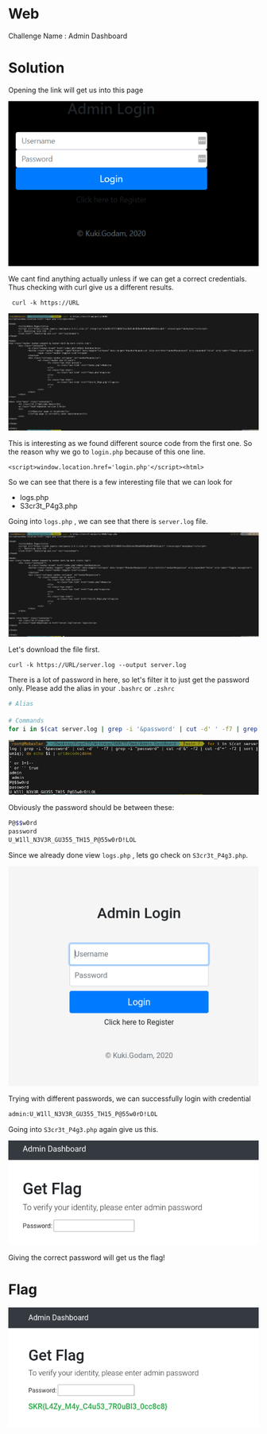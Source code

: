 # Web

Challenge Name : Admin Dashboard

# Solution

Opening the link will get us into this page

![](https://github.com/H0j3n/EzpzCTF/blob/main/src/Pasted%20image%2020210609235328.png)

We cant find anything actually unless if we can get a correct credentials. Thus checking with curl give us a different results.

```code
 curl -k https://URL
```

![](https://github.com/H0j3n/EzpzCTF/blob/main/src/Pasted%20image%2020210609235952.png)

This is interesting as we found different source code from the first one. So the reason why we go to `login.php` because of this one line.

```code
<script>window.location.href='login.php'</script><html>
```

So we can see that there is a few interesting file that we can look for 
- logs.php
- S3cr3t_P4g3.php

Going into `logs.php` , we can see that there is `server.log` file.

![](https://github.com/H0j3n/EzpzCTF/blob/main/src/Pasted%20image%2020210610000254.png)

Let's download the file first.

```code
curl -k https://URL/server.log --output server.log
```

There is a lot of password in here, so let's filter it to just get the password only. Please add the alias in your `.bashrc` or `.zshrc`
```bash
# Alias

# Commands
for i in $(cat server.log | grep -i '&password' | cut -d' ' -f7 | grep -i "password" | cut -d'&' -f2 | cut -d'=' -f2 | sort | uniq); do echo $i | urldecode;done
```

![](https://github.com/H0j3n/EzpzCTF/blob/main/src/Pasted%20image%2020210610001314.png)

Obviously the password should be between these:
```bash
P@$$w0rd
password
U_W1ll_N3V3R_GU355_TH15_P@55w0rD!LOL
```

Since we already done view `logs.php` , lets go check on `S3cr3t_P4g3.php`. 

![](https://github.com/H0j3n/EzpzCTF/blob/main/src/Pasted%20image%2020210610001515.png)

Trying with different passwords, we can successfully login with credential

```bash
admin:U_W1ll_N3V3R_GU355_TH15_P@55w0rD!LOL
```

Going into `S3cr3t_P4g3.php` again give us this.  

![](https://github.com/H0j3n/EzpzCTF/blob/main/src/Pasted%20image%2020210610001702.png)

Giving the correct password will get us the flag!

# Flag

![](https://github.com/H0j3n/EzpzCTF/blob/main/src/Pasted%20image%2020210610001746.png)

